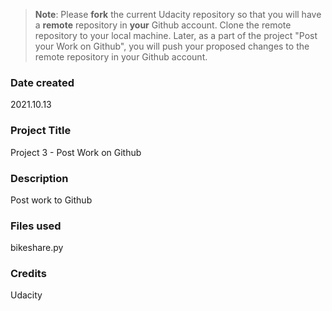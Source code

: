 >**Note**: Please **fork** the current Udacity repository so that you will have a **remote** repository in **your** Github account. Clone the remote repository to your local machine. Later, as a part of the project "Post your Work on Github", you will push your proposed changes to the remote repository in your Github account.

### Date created
2021.10.13

### Project Title
Project 3 - Post Work on Github

### Description
Post work to Github

### Files used
bikeshare.py

### Credits
Udacity
